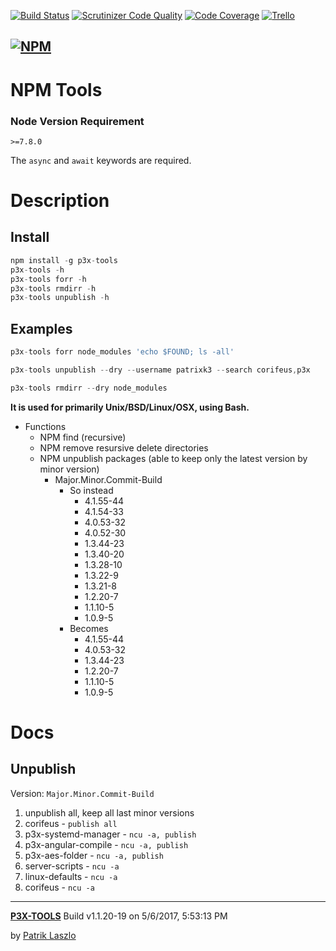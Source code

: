 [//]: #@corifeus-header

[![Build Status](https://travis-ci.org/patrikx3/tools.svg?branch=master)](https://travis-ci.org/patrikx3/tools)  [![Scrutinizer Code Quality](https://scrutinizer-ci.com/g/patrikx3/tools/badges/quality-score.png?b=master)](https://scrutinizer-ci.com/g/patrikx3/tools/?branch=master) [![Code Coverage](https://scrutinizer-ci.com/g/patrikx3/tools/badges/coverage.png?b=master)](https://scrutinizer-ci.com/g/patrikx3/tools/?branch=master)  [![Trello](https://img.shields.io/badge/Trello-p3x-026aa7.svg)](https://trello.com/b/gqKHzZGy/p3x)

  
[![NPM](https://nodei.co/npm/p3x-tools.png?downloads=true&downloadRank=true&stars=true)](https://www.npmjs.com/package/p3x-tools/)
------

# NPM Tools

### Node Version Requirement 
``` >=7.8.0 ```  
   
The ```async``` and ```await``` keywords are required.

# Description


[//]: #@corifeus-header:end

## Install
```javascript
npm install -g p3x-tools
p3x-tools -h
p3x-tools forr -h 
p3x-tools rmdirr -h 
p3x-tools unpublish -h 
```

## Examples
```javascript
p3x-tools forr node_modules 'echo $FOUND; ls -all'

p3x-tools unpublish --dry --username patrixk3 --search corifeus,p3x 

p3x-tools rmdirr --dry node_modules  
```

**It is used for primarily Unix/BSD/Linux/OSX, using Bash.**

* Functions
  * NPM find (recursive)
  * NPM remove resursive delete directories
  * NPM unpublish packages (able to keep only the latest version by minor version)
    * Major.Minor.Commit-Build
      * So instead
        * 4.1.55-44
        * 4.1.54-33
        * 4.0.53-32
        * 4.0.52-30
        * 1.3.44-23
        * 1.3.40-20
        * 1.3.28-10
        * 1.3.22-9
        * 1.3.21-8
        * 1.2.20-7
        * 1.1.10-5
        * 1.0.9-5
      * Becomes
        * 4.1.55-44
        * 4.0.53-32
        * 1.3.44-23
        * 1.2.20-7
        * 1.1.10-5
        * 1.0.9-5

# Docs

## Unpublish

Version: ```Major.Minor.Commit-Build```

1. unpublish all, keep all last minor versions
1. corifeus - ```publish all```
1. p3x-systemd-manager - ```ncu -a, publish```
1. p3x-angular-compile - ```ncu -a, publish```
1. p3x-aes-folder - ```ncu -a, publish```
1. server-scripts - ```ncu -a```
1. linux-defaults - ```ncu -a```
1. corifeus - ```ncu -a```

[//]: #@corifeus-footer

---
[**P3X-TOOLS**](https://patrikx3.github.com/tools) Build v1.1.20-19 on 5/6/2017, 5:53:13 PM

by [Patrik Laszlo](http://patrikx3.tk) 

[//]: #@corifeus-footer:end
